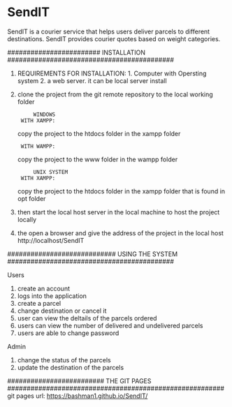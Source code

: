 # SendIT
SendIT is a courier service that helps users deliver parcels to different destinations. SendIT provides courier quotes based on weight categories.

######################## INSTALLATION ###########################################

1. REQUIREMENTS FOR INSTALLATION:
        1. Computer with Opersting system 
        2. a web server. it can be local server install 


2. clone the project from the git remote repository to the local working folder

            WINDOWS
        WITH XAMPP:
     copy the project to the htdocs folder in the xampp folder 
         
        WITH WAMPP:
     copy the project  to the www folder in the wampp folder

            UNIX SYSTEM
        WITH XAMPP:
     copy the project to the htdocs folder in the xampp folder that is found in opt folder

3. then start the local host server in the local machine to host the project locally 

4. the open a browser and give the address of the project in the local host 
    http://localhost/SendIT


############################ USING THE SYSTEM ###########################################
    
        
Users 
1. create an account 
2. logs into the application
3. create a parcel 
4. change destination or cancel it 
5. user can view the deltails of the parcels ordered
6. users can view the number of delivered and undelivered parcels
7. users are able to change password

Admin
1. change the status of the parcels
2. update the destination of the parcels



######################### THE GIT PAGES ########################################################
git pages url:
https://bashman1.github.io/SendIT/